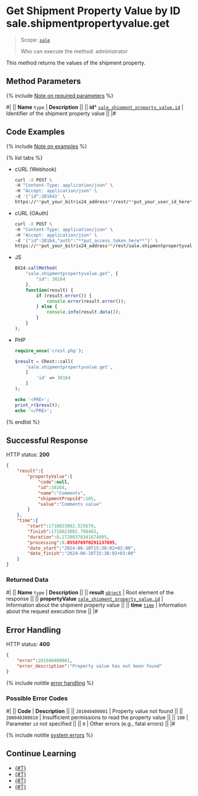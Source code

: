 # Get Shipment Property Value by ID sale.shipmentpropertyvalue.get

> Scope: [`sale`](../../scopes/permissions.md)
>
> Who can execute the method: administrator

This method returns the values of the shipment property.

## Method Parameters

{% include [Note on required parameters](../../../_includes/required.md) %}

#|
|| **Name**
`type` | **Description** ||
|| **id***
[`sale_shipment_property_value.id`](../data-types.md#sale_shipment_property_value) | Identifier of the shipment property value ||
|#

## Code Examples

{% include [Note on examples](../../../_includes/examples.md) %}

{% list tabs %}

- cURL (Webhook)

    ```bash
    curl -X POST \
    -H "Content-Type: application/json" \
    -H "Accept: application/json" \
    -d '{"id":38164}' \
    https://**put_your_bitrix24_address**/rest/**put_your_user_id_here**/**put_your_webhook_here**/sale.shipmentpropertyvalue.get
    ```

- cURL (OAuth)

    ```bash
    curl -X POST \
    -H "Content-Type: application/json" \
    -H "Accept: application/json" \
    -d '{"id":38164,"auth":"**put_access_token_here**"}' \
    https://**put_your_bitrix24_address**/rest/sale.shipmentpropertyvalue.get
    ```

- JS

    ```js
    BX24.callMethod(
        "sale.shipmentpropertyvalue.get", {
            "id": 38164
        },
        function(result) {
            if (result.error()) {
                console.error(result.error());
            } else {
                console.info(result.data());
            }
        }
    );
    ```

- PHP

    ```php
    require_once('crest.php');

    $result = CRest::call(
        'sale.shipmentpropertyvalue.get',
        [
            'id' => 38164
        ]
    );

    echo '<PRE>';
    print_r($result);
    echo '</PRE>';
    ```

{% endlist %}

## Successful Response

HTTP status: **200**

```json
{
    "result":{
        "propertyValue":{
            "code":null,
            "id":38164,
            "name":"Comments",
            "shipmentPropsId":105,
            "value":"Comments value"
        }
    },
    "time":{
        "start":1718023082.525679,
        "finish":1718023082.798483,
        "duration":0.27280378341674805,
        "processing":0.055876970291137695,
        "date_start":"2024-06-10T15:38:02+03:00",
        "date_finish":"2024-06-10T15:38:02+03:00"
    }
}
```

### Returned Data

#|
|| **Name**
`type` | **Description** ||
|| **result**
[`object`](../../data-types.md) | Root element of the response ||
|| **propertyValue**
[`sale_shipment_property_value.id`](../data-types.md#sale_shipment_property_value) | Information about the shipment property value ||
|| **time**
[`time`](../../data-types.md) | Information about the request execution time ||
|#

## Error Handling

HTTP status: **400**

```json
{
    "error":201040400001,
    "error_description":"Property value has not been found"
}
```

{% include notitle [error handling](../../../_includes/error-info.md) %}

### Possible Error Codes

#|
|| **Code** | **Description** ||
|| `201040400001` | Property value not found ||
|| `200040300010` | Insufficient permissions to read the property value ||
|| `100` | Parameter `id` not specified ||
|| `0` | Other errors (e.g., fatal errors) ||
|#

{% include notitle [system errors](../../../_includes/system-errors.md) %}

## Continue Learning

- [{#T}](./sale-shipment-property-value-modify.md)
- [{#T}](./sale-shipment-property-value-list.md)
- [{#T}](./sale-shipment-propertyvalue-delete.md)
- [{#T}](./sale-shipment-property-value-get-fields.md)